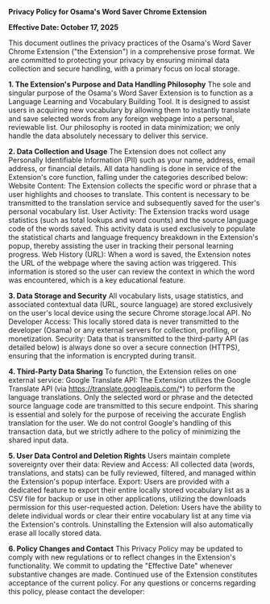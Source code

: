 **Privacy Policy for Osama's Word Saver Chrome Extension**

**Effective Date: October 17, 2025**

This document outlines the privacy practices of the Osama's Word Saver Chrome Extension ("the Extension") in a comprehensive prose format. We are committed to protecting your privacy by ensuring minimal data collection and secure handling, with a primary focus on local storage.

**1. The Extension's Purpose and Data Handling Philosophy**
The sole and singular purpose of the Osama's Word Saver Extension is to function as a Language Learning and Vocabulary Building Tool. It is designed to assist users in acquiring new vocabulary by allowing them to instantly translate and save selected words from any foreign webpage into a personal, reviewable list. Our philosophy is rooted in data minimization; we only handle the data absolutely necessary to deliver this service.

**2. Data Collection and Usage**
The Extension does not collect any Personally Identifiable Information (PII) such as your name, address, email address, or financial details. All data handling is done in service of the Extension's core function, falling under the categories described below:
Website Content: The Extension collects the specific word or phrase that a user highlights and chooses to translate. This content is necessary to be transmitted to the translation service and subsequently saved for the user's personal vocabulary list.
User Activity: The Extension tracks word usage statistics (such as total lookups and word counts) and the source language code of the words saved. This activity data is used exclusively to populate the statistical charts and language frequency breakdown in the Extension's popup, thereby assisting the user in tracking their personal learning progress.
Web History (URL): When a word is saved, the Extension notes the URL of the webpage where the saving action was triggered. This information is stored so the user can review the context in which the word was encountered, which is a key educational feature.

**3. Data Storage and Security**
All vocabulary lists, usage statistics, and associated contextual data (URL, source language) are stored exclusively on the user's local device using the secure Chrome storage.local API.
No Developer Access: This locally stored data is never transmitted to the developer (Osama) or any external servers for collection, profiling, or monetization.
Security: Data that is transmitted to the third-party API (as detailed below) is always done so over a secure connection (HTTPS), ensuring that the information is encrypted during transit.

**4. Third-Party Data Sharing**
To function, the Extension relies on one external service:
Google Translate API: The Extension utilizes the Google Translate API (via https://translate.googleapis.com/*) to perform the language translations. Only the selected word or phrase and the detected source language code are transmitted to this secure endpoint. This sharing is essential and solely for the purpose of receiving the accurate English translation for the user. We do not control Google's handling of this transaction data, but we strictly adhere to the policy of minimizing the shared input data.

**5. User Data Control and Deletion Rights**
Users maintain complete sovereignty over their data:
Review and Access: All collected data (words, translations, and stats) can be fully reviewed, filtered, and managed within the Extension's popup interface.
Export: Users are provided with a dedicated feature to export their entire locally stored vocabulary list as a CSV file for backup or use in other applications, utilizing the downloads permission for this user-requested action.
Deletion: Users have the ability to delete individual words or clear their entire vocabulary list at any time via the Extension's controls. Uninstalling the Extension will also automatically erase all locally stored data.

**6. Policy Changes and Contact**
This Privacy Policy may be updated to comply with new regulations or to reflect changes in the Extension's functionality. We commit to updating the "Effective Date" whenever substantive changes are made. Continued use of the Extension constitutes acceptance of the current policy.
For any questions or concerns regarding this policy, please contact the developer:

